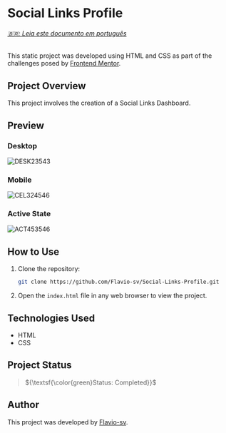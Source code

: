 # Social Links Profile

<h6><a href="#">🇧🇷: Leia este documento em português </a></h6>

This static project was developed using HTML and CSS as part of the challenges posed by [Frontend Mentor](https://www.frontendmentor.io/).

## Project Overview

This project involves the creation of a Social Links Dashboard.

## Preview

### Desktop

![DESK23543](https://github.com/Flavio-sv/Social-Links-Profile/assets/124817700/ae2e140f-0564-40c5-98cb-8b0915ce8072)

### Mobile

![CEL324546](https://github.com/Flavio-sv/Social-Links-Profile/assets/124817700/66d841f7-a2a6-40bd-a7d7-e5132d027d6d)

### Active State

![ACT453546](https://github.com/Flavio-sv/Social-Links-Profile/assets/124817700/a96cf69b-fad1-4e69-b2ed-14bd1b44c530)

## How to Use

1. Clone the repository:

   ```bash
   git clone https://github.com/Flavio-sv/Social-Links-Profile.git
   ```

2. Open the `index.html` file in any web browser to view the project.

## Technologies Used

- HTML
- CSS

## Project Status

> ${\textsf{\color{green}Status: Completed}}$

## Author

This project was developed by [Flavio-sv](https://github.com/Flavio-sv).
